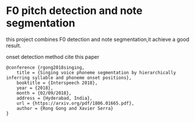 # F0 pitch detection and note segmentation

this project combines F0 detection and note segmentation,it achieve 
a good result.

onset detection method cite this paper
```
@conference {rgong2018singing,
	title = {Singing voice phoneme segmentation by hierarchically inferring syllable and phoneme onset positions},
	booktitle = {Interspeech 2018},
	year = {2018},
	month = {02/09/2018},
	address = {Hyderabad, India},
	url = {https://arxiv.org/pdf/1806.01665.pdf},
	author = {Rong Gong and Xavier Serra}
}
```




